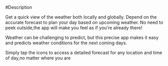 #Description

Get a quick view of the weather both locally and globally. 
Depend on the accurate forecast to plan your day based on upcoming weather. 
No need to peek outside,the app will make you feel as if you’re already there!

Weather can be challenging to predict, but this precise app makes it easy 
and predicts weather conditions for the next coming days. 

Simply tap the icons to access a detailed forecast for any location and 
time of day,no matter where you are
